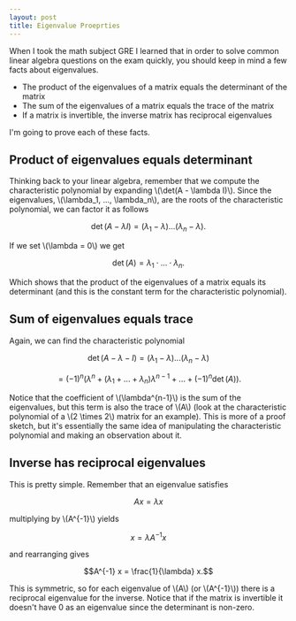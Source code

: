 ```yaml
---
layout: post
title: Eigenvalue Proeprties
---
```


When I took the math subject GRE I learned that in order to solve common linear algebra questions on the exam quickly, you should keep in mind a few facts about eigenvalues.

* The product of the eigenvalues of a matrix equals the determinant of the matrix
* The sum of the eigenvalues of a matrix equals the trace of the matrix
* If a matrix is invertible, the inverse matrix has reciprocal eigenvalues

I'm going to prove each of these facts.

## Product of eigenvalues equals determinant

Thinking back to your linear algebra, remember that we compute the characteristic polynomial by expanding \\(\det(A - \lambda I)\\). Since the eigenvalues, \\(\lambda_1, ..., \lambda_n\\), are the roots of the characteristic polynomial, we can factor it as follows

$$\det(A-\lambda I) = (\lambda_1 - \lambda) ... (\lambda_n - \lambda).$$

If we set \\(\lambda = 0\\) we get

$$\det(A) = \lambda_1 \cdot ... \cdot \lambda_n.$$

Which shows that the product of the eigenvalues of a matrix equals its determinant (and this is the constant term for the characteristic polynomial).

## Sum of eigenvalues equals trace

Again, we can find the characteristic polynomial

$$\det(A-\lambda-I) = (\lambda_1 - \lambda) ... (\lambda_n - \lambda)$$

$$ = (-1)^n (\lambda^n + (\lambda_1 + ... + \lambda_n) \lambda^{n-1} + ... + (-1)^n \det(A)).$$

Notice that the coefficient of \\(\lambda^{n-1}\\) is the sum of the eigenvalues, but this term is also the trace of \\(A\\) (look at the characteristic polynomial of a \\(2 \times 2\\) matrix for an example). This is more of a proof sketch, but it's essentially the same idea of manipulating the characteristic polynomial and making an observation about it.

## Inverse has reciprocal eigenvalues

This is pretty simple. Remember that an eigenvalue satisfies

$$A x = \lambda x$$

multiplying by \\(A^{-1}\\) yields

$$x = \lambda A^{-1} x$$

and rearranging gives

$$A^{-1} x = \frac{1}{\lambda} x.$$

This is symmetric, so for each eigenvalue of \\(A\\) (or \\(A^{-1}\\)) there is a reciprocal eigenvalue for the inverse. Notice that if the matrix is invertible it doesn't have 0 as an eigenvalue since the determinant is non-zero.
